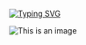 [![Typing SVG](https://readme-typing-svg.herokuapp.com?font=Fira+Code&pause=1000&color=C4F77D&background=2C162F00&width=435&lines=QA+O%C4%9Fuz+Saltuk+Bu%C4%9Fra+TOKLUCU)](https://git.io/typing-svg)

  ![This is an image](https://myoctocat.com/assets/images/base-octocat.svg)
 <p align="center">
  <a href="[https://github.com/search?q=extension%3Amd+%22readme+typing+svg+herokuapp%22&type=Code](https://github.com/OgzSltkBgr)" alt="Users" title="Repo users">
   
    


